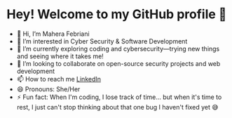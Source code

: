 # Hey! Welcome to my GitHub profile 👾
- 👋 Hi, I’m Mahera Febriani
- 👀 I’m interested in Cyber Security & Software Development 
- 🌱 I’m currently exploring coding and cybersecurity—trying new things and seeing where it takes me!
- 💞 I’m looking to collaborate on open-source security projects and web development
- 📫 How to reach me [LinkedIn](https://www.linkedin.com/in/mahera-febriani-190146273)
- 😄 Pronouns: She/Her
- ⚡ Fun fact: When I'm coding, I lose track of time... but when it's time to rest, I just can't stop thinking about that one bug I haven't fixed yet 😅

<!---
MaheraFebriani/MaheraFebriani is a ✨ special ✨ repository because its `README.md` (this file) appears on your GitHub profile.
You can click the Preview link to take a look at your changes.
--->
